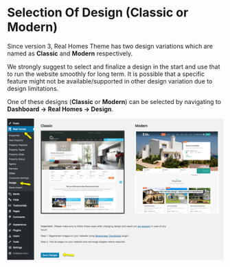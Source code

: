 # Selection Of Design (Classic or Modern)

Since version 3, Real Homes Theme has two design variations which are named as **Classic** and **Modern** respectively. 

We strongly suggest to select and finalize a design in the start and use that to run the website smoothly for long term. It is possible that a specific feature might not be available/supported in other design variation due to design limitations.

One of these designs (**Classic** or **Modern**) can be selected by navigating to **Dashboard → Real Homes → Design**.

![Selection Of Design (Classic or Modern)](images/design-selection/selection-of-design.png)

